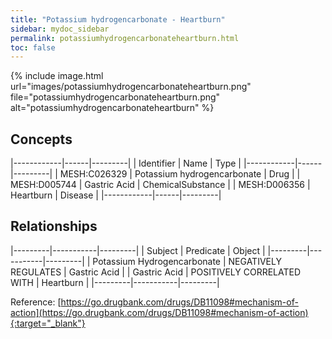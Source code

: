 ```yaml
---
title: "Potassium hydrogencarbonate - Heartburn"
sidebar: mydoc_sidebar
permalink: potassiumhydrogencarbonateheartburn.html
toc: false 
---
```


{% include image.html url="images/potassiumhydrogencarbonateheartburn.png" file="potassiumhydrogencarbonateheartburn.png" alt="potassiumhydrogencarbonateheartburn" %}

## Concepts

|------------|------|---------|
| Identifier | Name | Type    |
|------------|------|---------|
| MESH:C026329 | Potassium hydrogencarbonate | Drug |
| MESH:D005744 | Gastric Acid | ChemicalSubstance |
| MESH:D006356 | Heartburn | Disease |
|------------|------|---------|

## Relationships

|---------|-----------|---------|
| Subject | Predicate | Object  |
|---------|-----------|---------|
| Potassium Hydrogencarbonate | NEGATIVELY REGULATES | Gastric Acid |
| Gastric Acid | POSITIVELY CORRELATED WITH | Heartburn |
|---------|-----------|---------|

Reference: [https://go.drugbank.com/drugs/DB11098#mechanism-of-action](https://go.drugbank.com/drugs/DB11098#mechanism-of-action){:target="_blank"}